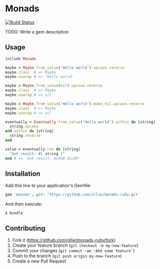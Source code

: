 # Monads

[![Build Status](https://travis-ci.org/ollie/monads-ruby.svg?branch=master)](https://travis-ci.org/ollie/monads-ruby)

TODO: Write a gem description

## Usage

```ruby
include Monads

maybe = Maybe.from_value('Hello world').upcase.reverse
maybe.class  # => Maybe
maybe.unwrap # => 'Hello world'

maybe = Maybe.from_value(nil).upcase.reverse
maybe.class  # => Maybe
maybe.unwrap # => nil

maybe = Maybe.from_value('Hello world').make_nil.upcase.reverse
maybe.class  # => Maybe
maybe.unwrap # => nil

eventually = Eventually.from_value('Hello world').within do |string|
  string.upcase
end.within do |string|
  string.reverse
end

value = eventually.run do |string|
  "Got result: #{ string }"
end # => 'Got result: DLROW OLLEH'
```

## Installation

Add this line to your application's Gemfile:

```ruby
gem 'monads', git: 'https://github.com/ollie/monads-ruby.git'
```

And then execute:

    $ bundle

## Contributing

1. Fork it (https://github.com/ollie/monads-ruby/fork)
2. Create your feature branch (`git checkout -b my-new-feature`)
3. Commit your changes (`git commit -am 'Add some feature'`)
4. Push to the branch (`git push origin my-new-feature`)
5. Create a new Pull Request

